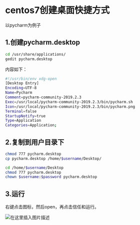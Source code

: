 # centos7创建桌面快捷方式

以pycharm为例子

## 1.创建pycharm.desktop

```bash
cd /usr/share/applications/
gedit pycharm.desktop

```

内容如下：

```bash
#!/usr/bin/env xdg-open
[Desktop Entry]
Encoding=UTF-8
Name=Pycharm
Comment=pycharm-community-2019.2.3
Exec=/usr/local/pycharm-community-2019.2.3/bin/pycharm.sh
Icon=/usr/local/pycharm-community-2019.2.3/bin/pycharm.png
Terminal=false
StartupNotify=true
Type=Application
Categories=Application;

```

## 2.复制到用户目录下

```bash
chmod 777 pycharm.desktop
cp pycharm.desktop /home/$username/Desktop/

cd /home/$username/Desktop
chmod 777 pycharm.desktop
chown $username:$password pycharm.desktop

```

## 3.运行

右键点击图标，然后open，再点击信任和运行。

![在这里插入图片描述](https://i-blog.csdnimg.cn/blog_migrate/6d9160b641a80916f98ea8665abc61c4.png)